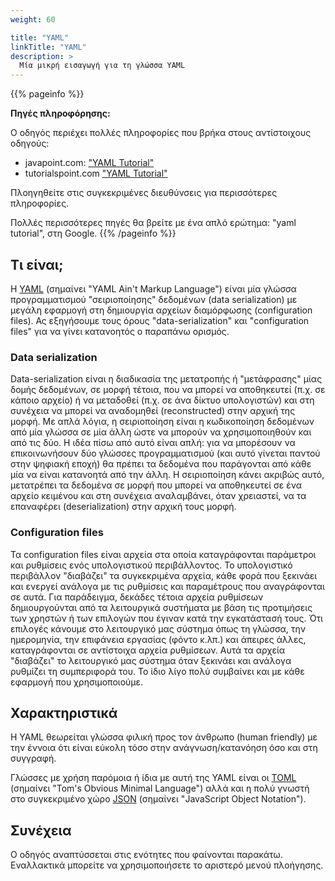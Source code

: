 ```yaml
---
weight: 60

title: "YAML"
linkTitle: "YAML"
description: >
  Μία μικρή εισαγωγή για τη γλώσσα YAML
---
```


{{% pageinfo %}}

__Πηγές πληροφόρησης:__

Ο οδηγός περιέχει πολλές πληροφορίες που βρήκα στους αντίστοιχους οδηγούς:

- javapoint.com: ["YAML Tutorial"](https://www.javatpoint.com/yaml)
- tutorialspoint.com ["YAML Tutorial"](https://www.tutorialspoint.com/yaml/index.htm)

Πλοηγηθείτε στις συγκεκριμένες διευθύνσεις για περισσότερες πληροφορίες.

Πολλές περισσότερες πηγές θα βρείτε με ένα απλό ερώτημα: "yaml tutorial", στη Google.
{{% /pageinfo %}}

## Τι είναι;

Η [YAML](https://yaml.org/) (σημαίνει "YAML Ain't Markup Language") είναι μία γλώσσα προγραμματισμού "σειριοποίησης" δεδομένων (data serialization) με μεγάλη εφαρμογή στη δημιουργία αρχείων διαμόρφωσης (configuration files). Ας εξηγήσουμε τους όρους "data-serialization" και "configuration files" για να γίνει κατανοητός ο παραπάνω ορισμός.

### Data serialization

Data-serialization είναι η διαδικασία της μετατροπής ή "μετάφρασης" μίας δομής δεδομένων, σε μορφή τέτοια, που να μπορεί να αποθηκευτεί (π.χ. σε κάποιο αρχείο) ή να μεταδοθεί (π.χ. σε άνα δίκτυο υπολογιστών) και στη συνέχεια να μπορεί να αναδομηθεί (reconstructed) στην αρχική της μορφή. Με απλά λόγια, η σειριοποίηση είναι η κωδικοποίηση δεδομένων από μία γλώσσα σε μία άλλη ώστε να μπορούν να χρησιμοποιηθούν και από τις δύο. Η ιδέα πίσω από αυτό είναι απλή: για να μπορέσουν να επικοινωνήσουν δύο γλώσσες προγραμματισμού (και αυτό γίνεται παντού στην ψηφιακή εποχή) θα πρέπει τα δεδομένα που παράγονται από κάθε μία να είναι κατανοητά από την άλλη. Η σειριοποίηση κάνει ακριβώς αυτό, μετατρέπει τα δεδομένα σε μορφή που μπορεί να αποθηκευτεί σε ένα αρχείο κειμένου και στη συνέχεια αναλαμβάνει, όταν χρειαστεί, να τα επαναφέρει (deserialization) στην αρχική τους μορφή.

### Configuration files

Τα configuration files είναι αρχεία στα οποία καταγράφονται παράμετροι και ρυθμίσεις ενός υπολογιστικού περιβάλλοντος. Το υπολογιστικό περιβάλλον "διαβάζει" τα συγκεκριμένα αρχεία, κάθε φορά που ξεκινάει και ενεργεί ανάλογα με τις ρυθμίσεις και παραμέτρους που αναγράφονται σε αυτά. Για παράδειγμα, δεκάδες τέτοια αρχεία ρυθμίσεων δημιουργούνται από τα λειτουργικά συστήματα με βάση τις προτιμήσεις των χρηστών ή των επιλογών που έγιναν κατά την εγκατάστασή τους. Ότι επιλογές κάνουμε στο λειτουργικό μας σύστημα όπως τη γλώσσα, την ημερομηνία, την επιφάνεια εργασίας (φόντο κ.λπ.) και άπειρες άλλες, καταγράφονται σε αντίστοιχα αρχεία ρυθμίσεων. Αυτά τα αρχεία "διαβάζει" το λειτουργικό μας σύστημα όταν ξεκινάει και ανάλογα ρυθμίζει τη συμπεριφορά του. Το ίδιο λίγο πολύ συμβαίνει και με κάθε εφαρμογή που χρησιμοποιούμε.

## Χαρακτηριστικά

Η YAML θεωρείται γλώσσα φιλική προς τον άνθρωπο (human friendly) με την έννοια ότι είναι εύκολη τόσο στην ανάγνωση/κατανόηση όσο και στη συγγραφή.

Γλώσσες με χρήση παρόμοια ή ίδια με αυτή της YAML είναι οι [TOML](https://toml.io/en/) (σημαίνει "Tom's Obvious Minimal Language") αλλά και η πολύ γνωστή στο συγκεκριμένο χώρο [JSON](https://www.json.org/json-en.html) (σημαίνει "JavaScript Object Notation").

## Συνέχεια

Ο οδηγός αναπτύσσεται στις ενότητες που φαίνονται παρακάτω. Εναλλακτικά μπορείτε να χρησιμοποιήσετε το  αριστερό μενού πλοήγησης.
